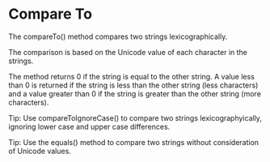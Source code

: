 # Compare To

The compareTo() method compares two strings lexicographically.

The comparison is based on the Unicode value of each character in the strings.

The method returns 0 if the string is equal to the other string. A value less than 0 is returned if the string is less than the other string (less characters) and a value greater than 0 if the string is greater than the other string (more characters).

Tip: Use compareToIgnoreCase() to compare two strings lexicographyically, ignoring lower case and upper case differences.

Tip: Use the equals() method to compare two strings without consideration of Unicode values.

